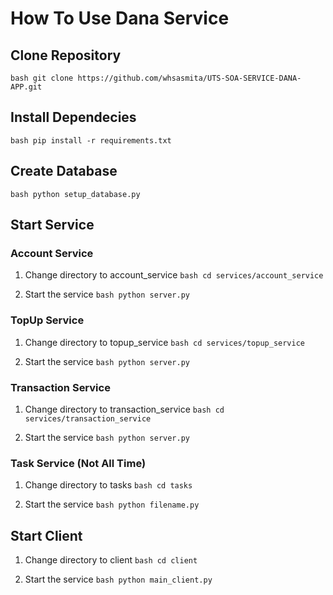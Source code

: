 # How To Use Dana Service

## Clone Repository
``bash
    git clone https://github.com/whsasmita/UTS-SOA-SERVICE-DANA-APP.git
``

## Install Dependecies
``bash
    pip install -r requirements.txt
``

## Create Database
``bash
    python setup_database.py
``

## Start Service
### Account Service
1. Change directory to account_service
``bash
    cd services/account_service
``

2. Start the service
``bash
    python server.py
``

### TopUp Service
1. Change directory to topup_service
``bash
    cd services/topup_service
``

2. Start the service
``bash
    python server.py
``

### Transaction Service
1. Change directory to transaction_service
``bash
    cd services/transaction_service
``

2. Start the service
``bash
    python server.py
``

### Task Service (Not All Time)
1. Change directory to tasks
``bash
    cd tasks
``

2. Start the service
``bash
    python filename.py
``

## Start Client
1. Change directory to client
``bash
    cd client
``

2. Start the service
``bash
    python main_client.py
``